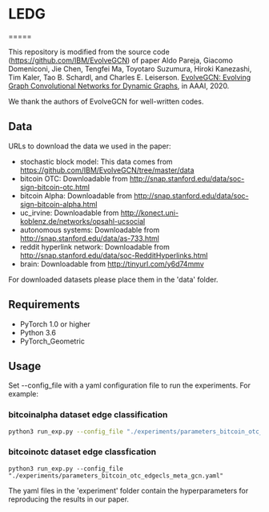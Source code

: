 # LEDG
 =====

This repository is modified from the source code (https://github.com/IBM/EvolveGCN) of paper Aldo Pareja, Giacomo Domeniconi, Jie Chen, Tengfei Ma, Toyotaro Suzumura, Hiroki Kanezashi, Tim Kaler, Tao B. Schardl, and Charles E. Leiserson. [EvolveGCN: Evolving Graph Convolutional Networks for Dynamic Graphs](https://arxiv.org/abs/1902.10191), in AAAI, 2020.

We thank the authors of EvolveGCN for well-written codes.

## Data

URLs to download the data we used in the paper:

- stochastic block model: This data comes from https://github.com/IBM/EvolveGCN/tree/master/data
- bitcoin OTC: Downloadable from http://snap.stanford.edu/data/soc-sign-bitcoin-otc.html
- bitcoin Alpha: Downloadable from http://snap.stanford.edu/data/soc-sign-bitcoin-alpha.html
- uc_irvine: Downloadable from http://konect.uni-koblenz.de/networks/opsahl-ucsocial
- autonomous systems: Downloadable from http://snap.stanford.edu/data/as-733.html
- reddit hyperlink network: Downloadable from http://snap.stanford.edu/data/soc-RedditHyperlinks.html
- brain: Downloadable from http://tinyurl.com/y6d74mmv

For downloaded datasets please place them in the 'data' folder.

## Requirements
  * PyTorch 1.0 or higher
  * Python 3.6
  * PyTorch_Geometric

## Usage

Set --config_file with a yaml configuration file to run the experiments. For example:
### bitcoinalpha dataset edge classification
```sh
python3 run_exp.py --config_file "./experiments/parameters_bitcoin_otc_edgecls_meta_gcn.yaml"
```
### bitcoinotc dataset edge classfication
```
python3 run_exp.py --config_file "./experiments/parameters_bitcoin_otc_edgecls_meta_gcn.yaml"
```



The yaml files in the 'experiment' folder contain the hyperparameters for reproducing the results in our paper. 

